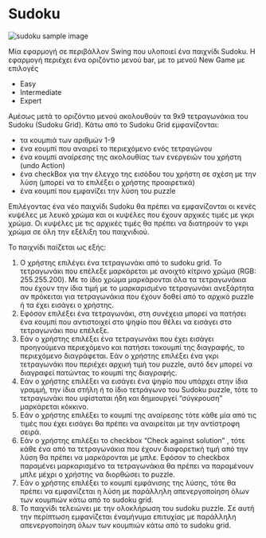 # Sudoku
![sudoku sample image](https://i.imgur.com/LJsOAcw.jpg)

Μία εφαρμογή σε περιβάλλον Swing που υλοποιεί ένα παιχνίδι Sudoku. H εφαρμογή περιέχει ένα οριζόντιο μενού bar, με το μενού New Game με επιλογές
- Easy
- Intermediate
- Expert

Αμέσως μετά το οριζόντιο μενού ακολουθoύν τα 9x9 τετραγωνάκια του Sudoku (Sudoku Grid). 
Κάτω από το Sudoku Grid εμφανίζονται:
- τα κουμπιά των αριθμών 1-9
- ένα κουμπί που αναιρεί το περιεχόμενο ενός τετραγώνου
- ένα κουμπί αναίρεσης της ακολουθίας των ενεργειών του χρήστη (undo Action)
- ένα checkBox για την έλεγχο της εισόδου του χρήστη σε σχέση με την λύση (μπορεί να το επιλέξει ο χρήστης προαιρετικά)
- ένα κουμπί που εμφανίζει την λύση του puzzle

Επιλέγοντας ένα νέο παιχνίδι Sudoku θα πρέπει να εμφανίζονται οι κενές κυψέλες με λευκό χρώμα και οι κυψέλες που έχουν αρχικές τιμές με γκρι χρώμα. Οι κυψέλες με τις αρχικές τιμές θα πρέπει να διατηρούν το γκρι χρώμα σε όλη την εξέλιξη του παιχνιδιού.

To παιχνίδι παίζεται ως εξής:
1. Ο χρήστης επιλέγει ένα τετραγωνάκι από το sudoku grid. Το τετραγωνάκι που επέλεξε μαρκάρεται με ανοιχτό κίτρινο χρώμα (RGB: 255.255.200). Με το ίδιο χρώμα μαρκάρονται όλα τα τετραγωνάκια που έχουν την ίδια τιμή με το μαρκαρισμένο τετραγωνάκι ανεξάρτητα αν πρόκειται για τετραγωνάκια που έχουν δοθεί από το αρχικό puzzle ή τα έχει εισάγει ο χρήστης.
2. Εφόσον επιλέξει ένα τετραγωνάκι, στη συνέχεια μπορεί να πατήσει ένα κουμπί που αντιστοιχεί στο ψηφίο που θέλει να εισάγει στο τετραγωνάκι που επέλεξε.
3. Εάν ο χρήστης επιλέξει ένα τετραγωνάκι που έχει εισάγει προηγούμενα περιεχόμενο και πατήσει τοκουμπί της διαγραφής, το περιεχόμενο διαγράφεται. Εάν ο χρήστης επιλέξει ένα γκρι τετραγωνάκι που περιέχει αρχική τιμή του puzzle, αυτό δεν μπορεί να διαγραφεί πατώντας το κουμπί της διαγραφής.
4. Εάν ο χρήστης επιλέξει να εισάγει ένα ψηφίο που υπάρχει στην ίδια γραμμή, την ίδια στήλη ή το ίδιο τετράγωνο του Sudoku puzzle, τότε το τετραγωνάκι που υφίσταται ήδη και δημιουργεί “σύγκρουση” μαρκάρεται κόκκινο. 
5. Εάν ο χρήστης επιλέξει το κουμπί της αναίρεσης τότε κάθε μία από τις τιμές που έχει εισάγει θα πρέπει να αναιρείται με την αντίστροφη σειρά.
6. Εάν ο χρήστης επιλέξει το checkbox “Check against solution” , τότε κάθε ένα από τα τετραγωνάκια που έχουν διαφορετική τιμή από την λύση θα πρέπει να μαρκάρονται με μπλε. Εφόσον το checkbox παραμένει μαρκαρισμένο τα τετραγωνάκια θα πρέπει να παραμένουν μπλε μέχρι ο χρήστης να διορθώσει το puzzle.
7. Εάν ο χρήστης επιλέξει το κουμπί εμφάνισης της λύσης, τότε θα πρέπει να εμφανίζεται η λύση με παράλληλη απενεργοποίηση όλων των κουμπιών κάτω από το sudoku grid.
8. Το παιχνίδι τελειώνει με την ολοκλήρωση του sudoku puzzle. Σε αυτή την περίπτωση εμφανίζεται έναμήνυμα επιτυχίας με παράλληλη απενεργοποίηση όλων των κουμπιών κάτω από το sudoku grid.
